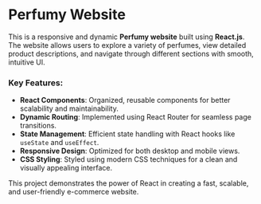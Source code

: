 
# Perfumy Website

This is a responsive and dynamic **Perfumy website** built using **React.js**. The website allows users to explore a variety of perfumes, view detailed product descriptions, and navigate through different sections with smooth, intuitive UI. 

### Key Features:
- **React Components**: Organized, reusable components for better scalability and maintainability.
- **Dynamic Routing**: Implemented using React Router for seamless page transitions.
- **State Management**: Efficient state handling with React hooks like `useState` and `useEffect`.
- **Responsive Design**: Optimized for both desktop and mobile views.
- **CSS Styling**: Styled using modern CSS techniques for a clean and visually appealing interface.

This project demonstrates the power of React in creating a fast, scalable, and user-friendly e-commerce website.
